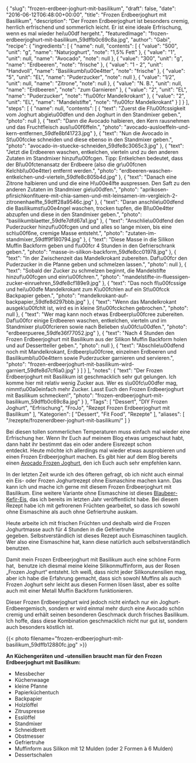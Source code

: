 {
    "slug": "frozen-erdbeer-joghurt-mit-basilikum",
    "draft": false,
    "date": "2016-06-12T06:48:00+00:00",
    "title": "Frozen Erdbeerjoghurt mit Basilikum",
    "description": "Der Frozen Erdbeerjoghurt ist besonders cremig, herrlich erfrischend und sommerlich leicht. Er ist eine ideale Erfrischung, wenn es mal wieder hei\u00df hergeht.",
    "featuredImage": "frozen-erdbeerjoghurt-mit-basilikum_59dffb0c69c8a.jpg",
    "author": "Gabi",
    "recipe": {
        "ingredients": [
            {
                "name": null,
                "contents": [
                    {
                        "value": "500",
                        "unit": "g",
                        "name": "Naturjoghurt",
                        "note": "1,5% Fett"
                    },
                    {
                        "value": "1",
                        "unit": null,
                        "name": "Avocado",
                        "note": null
                    },
                    {
                        "value": "300",
                        "unit": "g",
                        "name": "Erdbeeren",
                        "note": "frische"
                    },
                    {
                        "value": "1 - 2",
                        "unit": "Handvoll",
                        "name": "Basilikumbl\u00e4tter",
                        "note": "frische"
                    },
                    {
                        "value": "5",
                        "unit": "EL",
                        "name": "Puderzucker",
                        "note": null
                    },
                    {
                        "value": "1\/2",
                        "unit": null,
                        "name": "Zitrone",
                        "note": null
                    },
                    {
                        "value": "N. B.",
                        "unit": null,
                        "name": "Erdbeeren",
                        "note": "zum Garnieren"
                    },
                    {
                        "value": "2",
                        "unit": "EL",
                        "name": "Puderzucker",
                        "note": "f\u00fcr Mandelkrokant"
                    },
                    {
                        "value": "2",
                        "unit": "EL",
                        "name": "Mandelstifte",
                        "note": "f\u00fcr Mandelkrokant"
                    }
                ]
            }
        ],
        "steps": [
            {
                "name": null,
                "contents": [
                    {
                        "text": "Zuerst die Fl\u00fcssigkeit vom Joghurt abgie\u00dfen und den Joghurt in den Standmixer geben.",
                        "photo": null
                    },
                    {
                        "text": "Dann die Avocado halbieren, den Kern rausnehmen und das Fruchtfleisch ausl\u00f6ffeln.",
                        "photo": "avocado-ausloeffeln-und-kern-entfernen_59dfe8bf41723.jpg"
                    },
                    {
                        "text": "Nun die Avocado in St\u00fccke schneiden und diese ebenso in den Standmixer geben.",
                        "photo": "avocado-in-stuecke-schneiden_59dfe8c3065c3.jpg"
                    },
                    {
                        "text": "Jetzt die Erdbeeren waschen, entkelchen, vierteln und zu den anderen Zutaten im Standmixer hinzuf\u00fcgen. Tipp: Entkelchen bedeutet, dass der Bl\u00fctenansatz der Erdbeere (also die gr\u00fcnen Kelchbl\u00e4tter) entfernt werden.",
                        "photo": "erdbeeren-waschen-entkelchen-und-vierteln_59dfe8c805b4d.jpg"
                    },
                    {
                        "text": "Danach eine Zitrone halbieren und und die eine H\u00e4lfte auspressen. Den Saft zu den anderen Zutaten im Standmixer gie\u00dfen.",
                        "photo": "aprikosen-pfirsichkonfituere-mit-chia-samen-und-mit-leinsamen-im-vergleich-2-zitronenhaelfte_59dff28a9546c.jpg"
                    },
                    {
                        "text": "Daran anschlie\u00dfend die Basilikumst\u00e4ngel waschen, trocken tupfen, die Bl\u00e4tter abzupfen und diese in den Standmixer geben.",
                        "photo": "basilikumblaetter_59dfe7dfd67a1.jpg"
                    },
                    {
                        "text": "Anschlie\u00dfend den Puderzucker hinzuf\u00fcgen und und alles so lange mixen, bis eine sch\u00f6ne, cremige Masse entsteht.",
                        "photo": "zutaten-im-standmixer_59dff9f180794.jpg"
                    },
                    {
                        "text": "Diese Masse in die Silikon Muffin Backform geben und f\u00fcr 4 Stunden in den Gefrierschrank geben.",
                        "photo": "masse-in-silikon-backform_59dfe8cc01978.jpg"
                    },
                    {
                        "text": "In der Zwischenzeit das Mandelkrokant zubereiten. Daf\u00fcr den Puderzucker in die Pfanne geben und schmelzen lassen.",
                        "photo": null
                    },
                    {
                        "text": "Sobald der Zucker zu schmelzen beginnt, die Mandelstifte hinzuf\u00fcgen und einr\u00fchren.",
                        "photo": "mandelstifte-in-fluessigen-zucker-einruehren_59dfe8cf189e9.jpg"
                    },
                    {
                        "text": "Das noch fl\u00fcssige und hei\u00dfe Mandelkrokant zum K\u00fchlen auf ein St\u00fcck Backpapier geben.",
                        "photo": "mandelkrokant-auf-backpapier_59dfe8d297bbb.jpg"
                    },
                    {
                        "text": "Wenn das Mandelkrokant ausgek\u00fchlt ist, wird es in kleine St\u00fcckchen gebrochen.",
                        "photo": null
                    },
                    {
                        "text": "Wer mag kann noch etwas Erdbeerp\u00fcree zubereiten. Daf\u00fcr einige Erdbeeren waschen, entkelchen, vierteln und im Standmixer p\u00fcrieren sowie nach Belieben s\u00fc\u00dfen.",
                        "photo": "erdbeerpueree_59dfe36f77052.jpg"
                    },
                    {
                        "text": "Nach 4 Stunden den Frozen Erdbeerjoghurt mit Basilikum aus der Silikon Muffin Backform holen und auf Dessertteller geben.",
                        "photo": null
                    },
                    {
                        "text": "Abschlie\u00dfend noch mit Mandelkrokant, Erdbeerp\u00fcree, einzelnen Erdbeeren und Basilikumbl\u00e4ttern sowie Puderzucker garnieren und servieren.",
                        "photo": "frozen-erdbeerjoghurt-mit-basilikum-wird-garniert_59dfe8d7cf6a0.jpg"
                    }
                ]
            }
        ],
        "notes": {
            "text": "Der Frozen Erdbeerjoghurt mit Basilikum ist geschmacklich sehr gut gelungen. Ich komme hier mit relativ wenig Zucker aus. Wer es s\u00fc\u00dfer mag, nimmt\u00a0einfach mehr Zucker. Lasst Euch den Frozen Erdbeerjoghurt mit Basilikum schmecken!",
            "photo": "frozen-erdbeerjoghurt-mit-basilikum_59dffb0c69c8a.jpg"
        }
    },
    "Tags": [
        "Dessert",
        "DIY Frozen Joghurt",
        "Erfrischung",
        "FroJo",
        "Rezept Frozen Erdbeerjoghurt mit Basilikum"
    ],
    "Kategorien": [
        "Dessert",
        "Fit Food",
        "Rezepte"
    ],
    "aliases": [
        "\/rezepte\/frozenerdbeer-joghurt-mit-basilikum\/"
    ]
}

Bei diesen tollen sommerlichen Temperaturen muss einfach mal wieder eine Erfrischung her. Wenn Ihr Euch auf meinem Blog etwas umgeschaut habt, dann habt ihr bestimmt das ein oder andere Eisrezept schon entdeckt. Heute möchte ich allerdings mal wieder etwas ausprobieren und einen Frozen Erdbeerjoghurt machen. Es gibt hier auf dem Blog bereits einen [Avocado Frozen Joghurt][1], den ich Euch auch sehr empfehlen kann.

In der letzten Zeit wurde ich des öfteren gefragt, ob ich nicht auch einmal ein Eis- oder Frozen Joghurtrezept ohne Eismaschine machen kann. Das kann ich und mache ich gerne mit diesem Frozen Erdbeerjoghurt mit Basilikum. Eine weitere Variante ohne Eismaschine ist dieses [Blaubeer-Kefir-Eis][2], das ich bereits im letzten Jahr veröffentlicht habe. Bei diesem Rezept habe ich mit gefrorenen Früchten gearbeitet, so dass ich sowohl ohne Eismaschine als auch ohne Gefriertruhe auskam.

Heute arbeite ich mit frischen Früchten und deshalb wird die Frozen Joghurtmasse auch für 4 Stunden in die Gefriertruhe gegeben. Selbstverständlich ist dieses Rezept auch Eismaschinen tauglich. Wer also eine Eismaschine hat, kann diese natürlich auch selbstverständlich benutzen.

Damit mein Frozen Erdbeerjoghurt mit Basilikum auch eine schöne Form hat,  benutze ich diesmal meine kleine Silikonmuffinform, aus der Rosen &#8222;Frozen Joghurt&#8220; entsteht. Ich weiß, dass nicht jeder Silikonutensilien mag, aber ich habe die Erfahrung gemacht, dass sich sowohl Muffins als auch Frozen Joghurt sehr leicht aus diesen Formen lösen lässt, aber es sollte auch mit einer Metall Muffin Backform funktionieren.

Dieser Frozen Erdbeerjoghurt wird jedoch nicht einfach nur ein Joghurt-Erdbeergemisch, sondern er wird einmal mehr durch eine Avocado schön cremig und erhält seinen besonderen Geschmack durch frisches Basilikum. Ich hoffe, dass diese Kombination geschmacklich nicht nur gut ist, sondern auch besonders köstlich ist.

{{< photo filename="frozen-erdbeerjoghurt-mit-basilikum_59dffb12880fc.jpg" >}}

**An Küchengeräten und -utensilien braucht man für den Frozen Erdbeerjoghurt mit Basilikum:**

 * Messbecher
 * Küchenwaage
 * kleine Pfanne
 * Papierküchentuch
 * Backpapier
 * Holzlöffel
 * Zitruspresse
 * Esslöffel
 * Standmixer
 * Schneidbrett
 * Obstmesser
 * Gefriertruhe
 * Muffinform aus Silikon mit 12 Mulden (oder 2 Formen à 6 Mulden)
 * Dessertschalen

 [1]: https://kochfokus.de/rezepte/avocado-frozen-joghurt/
 [2]: https://kochfokus.de/rezepte/blaubeer-kefir-eis-ohne-eismaschine/